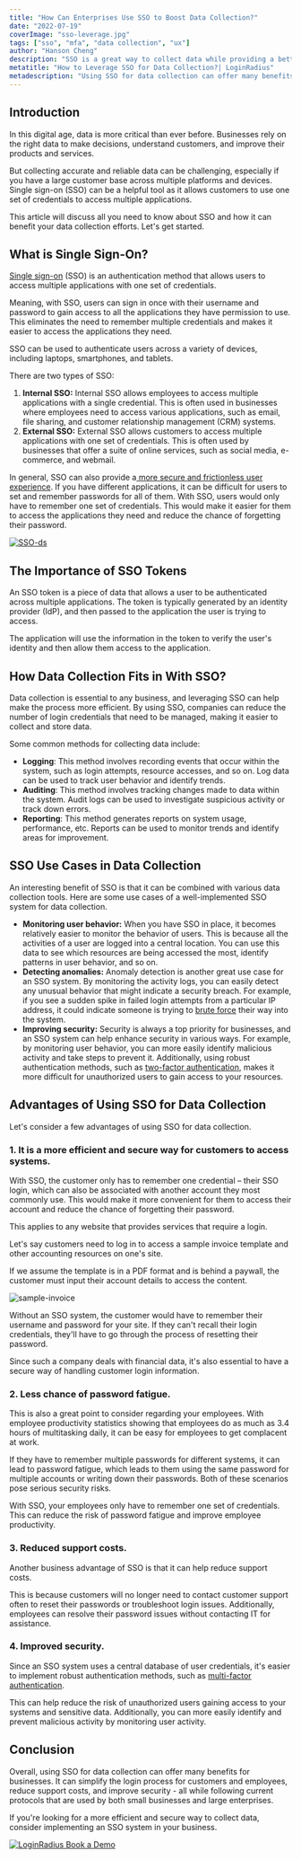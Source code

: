 ```yaml
---
title: "How Can Enterprises Use SSO to Boost Data Collection?"
date: "2022-07-19"
coverImage: "sso-leverage.jpg"
tags: ["sso", "mfa", "data collection", "ux"]
author: "Hanson Cheng"
description: "SSO is a great way to collect data while providing a better user experience and increasing security. This blog will help you get the most out of SSO for data collection, ensuring that your data is collected effectively and efficiently."
metatitle: "How to Leverage SSO for Data Collection?| LoginRadius"
metadescription: "Using SSO for data collection can offer many benefits for businesses. Read this blog to know all  about SSO and how it can benefit your data collection efforts."
---
```



## Introduction 

In this digital age, data is more critical than ever before. Businesses rely on the right data to make decisions, understand customers, and improve their products and services. 

But collecting accurate and reliable data can be challenging, especially if you have a large customer base across multiple platforms and devices. Single sign-on (SSO) can be a helpful tool as it allows customers to use one set of credentials to access multiple applications.

This article will discuss all you need to know about SSO and how it can benefit your data collection efforts. Let's get started.


## What is Single Sign-On?

[Single sign-on](https://www.loginradius.com/blog/identity/what-is-single-sign-on/) (SSO) is an authentication method that allows users to access multiple applications with one set of credentials.

Meaning, with SSO, users can sign in once with their username and password to gain access to all the applications they have permission to use. This eliminates the need to remember multiple credentials and makes it easier to access the applications they need.

SSO can be used to authenticate users across a variety of devices, including laptops, smartphones, and tablets.

There are two types of SSO:



1. **Internal SSO:** Internal SSO allows employees to access multiple applications with a single credential. This is often used in businesses where employees need to access various applications, such as email, file sharing, and customer relationship management (CRM) systems.
2. **External SSO:** External SSO allows customers to access multiple applications with one set of credentials. This is often used by businesses that offer a suite of online services, such as social media, e-commerce, and webmail.

In general, SSO can also provide a[ more secure and frictionless user experience](https://www.loginradius.com/blog/growth/4-tips-secure-frictionless-ux/). If you have different applications, it can be difficult for users to set and remember passwords for all of them. With SSO, users would only have to remember one set of credentials. This would make it easier for them to access the applications they need and reduce the chance of forgetting their password.

[![SSO-ds](SSO-ds.png)](https://www.loginradius.com/resource/loginradius-single-sign-on/)


## The Importance of SSO Tokens

An SSO token is a piece of data that allows a user to be authenticated across multiple applications. The token is typically generated by an identity provider (IdP), and then passed to the application the user is trying to access.

The application will use the information in the token to verify the user's identity and then allow them access to the application.


## How Data Collection Fits in With SSO?

Data collection is essential to any business, and leveraging SSO can help make the process more efficient. By using SSO, companies can reduce the number of login credentials that need to be managed, making it easier to collect and store data. 

Some common methods for collecting data include:



* **Logging**: This method involves recording events that occur within the system, such as login attempts, resource accesses, and so on. Log data can be used to track user behavior and identify trends.
* **Auditing**: This method involves tracking changes made to data within the system. Audit logs can be used to investigate suspicious activity or track down errors.
* **Reporting**: This method generates reports on system usage, performance, etc. Reports can be used to monitor trends and identify areas for improvement.


## SSO Use Cases in Data Collection

An interesting benefit of  SSO is that it can be combined with various data collection tools. Here are some use cases of a well-implemented SSO system for data collection.



* **Monitoring user behavior:** When you have SSO in place, it becomes relatively easier to monitor the behavior of users. This is because all the activities of a user are logged into a central location. You can use this data to see which resources are being accessed the most, identify patterns in user behavior, and so on.
* **Detecting anomalies:** Anomaly detection is another great use case for an SSO system. By monitoring the activity logs, you can easily detect any unusual behavior that might indicate a security breach. For example, if you see a sudden spike in failed login attempts from a particular IP address, it could indicate someone is trying to [brute force](https://www.loginradius.com/blog/identity/brute-force-lockout/) their way into the system.
* **Improving security:** Security is always a top priority for businesses, and an SSO system can help enhance security in various ways. For example, by monitoring user behavior, you can more easily identify malicious activity and take steps to prevent it. Additionally, using robust authentication methods, such as [two-factor authentication](https://www.loginradius.com/blog/identity/how-to-setup-2fa-in-online-accounts/), makes it more difficult for unauthorized users to gain access to your resources.


## Advantages of Using SSO for Data Collection

Let's consider a few advantages of using SSO for data collection.


### 1. It is a more efficient and secure way for customers to access systems.

With SSO, the customer only has to remember one credential – their SSO login, which can also be associated with another account they most commonly use. This would make it more convenient for them to access their account and reduce the chance of forgetting their password.

This applies to any website that provides services that require a login. 

Let's say customers need to log in to access a sample invoice template and other accounting resources on one's site. 

If we assume the template is in a PDF format and is behind a paywall, the customer must input their account details to access the content.

![sample-invoice](sample-invoice.png)


Without an SSO system, the customer would have to remember their username and password for your site. If they can't recall their login credentials, they'll have to go through the process of resetting their password. 

Since such a company deals with financial data, it's also essential to have a secure way of handling customer login information.


### 2. Less chance of password fatigue.

This is also a great point to consider regarding your employees. With employee productivity statistics showing that employees do as much as 3.4 hours of multitasking daily, it can be easy for employees to get complacent at work.

If they have to remember multiple passwords for different systems, it can lead to password fatigue, which leads to them using the same password for multiple accounts or writing down their passwords. Both of these scenarios pose serious security risks.

With SSO, your employees only have to remember one set of credentials. This can reduce the risk of password fatigue and improve employee productivity.


### 3. Reduced support costs.

Another business advantage of SSO is that it can help reduce support costs.

This is because customers will no longer need to contact customer support often to reset their passwords or troubleshoot login issues. Additionally, employees can resolve their password issues without contacting IT for assistance.


### 4. Improved security.

Since an SSO system uses a central database of user credentials, it's easier to implement robust authentication methods, such as [multi-factor authentication](https://www.loginradius.com/multi-factor-authentication/).

This can help reduce the risk of unauthorized users gaining access to your systems and sensitive data. Additionally, you can more easily identify and prevent malicious activity by monitoring user activity.


## Conclusion

Overall, using SSO for data collection can offer many benefits for businesses. It can simplify the login process for customers and employees, reduce support costs, and improve security - all while following current protocols that are used by both small businesses and large enterprises. 

If you're looking for a more efficient and secure way to collect data, consider implementing an SSO system in your business.


[![LoginRadius Book a Demo](../../assets/book-a-demo-loginradius.png)](https://www.loginradius.com/book-a-demo/)
